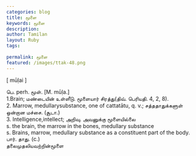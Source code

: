 ```yaml
---
categories: blog
title: மூளை
keywords: மூளை
description: 
author: Tamilan
layout: Ruby
tags: 
 
permalink: மூளை
featured: /images/ttak-48.png
---
```

  
[ mūḷai ]  
  
பெ. perh. மூள். [M. mūḷa.]  
1.Brain; மண்டையின் உள்ளீடு. மூளையார் சிரத்து(திவ். பெரியதி. 4, 2, 8).   
2. Marrow, medullarysubstance, one of cattatātu, q. v.; சத்ததாதுக்களுள் ஒன்றான மச்சை. (சூடா.)   
3. Intelligence,intellect; அறிவு. அவனுக்கு மூளையில்லை  
s. the brain, the marrow in the bones, medullary substance  
s. Brains, marrow, medullary substance as a constituent part of the body. பார். தாது. (c.)  
தலைமுதலியவற்றின்மூளை